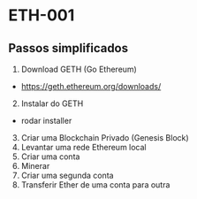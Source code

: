 # ETH-001

## Passos simplificados

1. Download GETH (Go Ethereum)
* https://geth.ethereum.org/downloads/
2. Instalar do GETH
* rodar installer
3. Criar uma Blockchain Privado (Genesis Block)
4. Levantar uma rede Ethereum local
5. Criar uma conta
6. Minerar
7. Criar uma segunda conta
8. Transferir Ether de uma conta para outra
